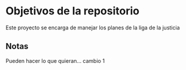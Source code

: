 # Objetivos de la repositorio

Este proyecto se encarga de manejar los planes de la liga de la justicia


## Notas
Pueden hacer lo que quieran...
cambio 1
